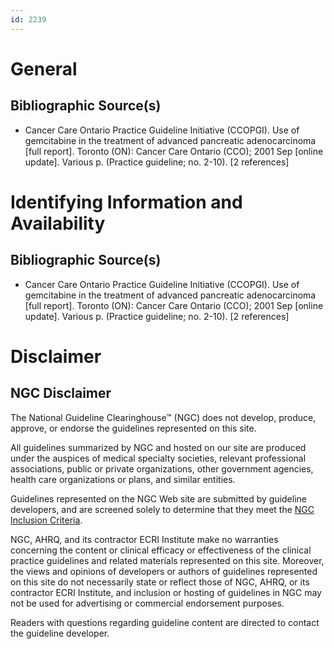 ```yaml
---
id: 2239
---
```


# General

## Bibliographic Source(s)

- Cancer Care Ontario Practice Guideline Initiative (CCOPGI). Use of gemcitabine in the treatment of advanced pancreatic adenocarcinoma [full report]. Toronto (ON): Cancer Care Ontario (CCO); 2001 Sep [online update]. Various p. (Practice guideline; no. 2-10). [2 references]

# Identifying Information and Availability

## Bibliographic Source(s)

- Cancer Care Ontario Practice Guideline Initiative (CCOPGI). Use of gemcitabine in the treatment of advanced pancreatic adenocarcinoma [full report]. Toronto (ON): Cancer Care Ontario (CCO); 2001 Sep [online update]. Various p. (Practice guideline; no. 2-10). [2 references]

# Disclaimer

## NGC Disclaimer

The National Guideline Clearinghouse™ (NGC) does not develop, produce, approve, or endorse the guidelines represented on this site.

All guidelines summarized by NGC and hosted on our site are produced under the auspices of medical specialty societies, relevant professional associations, public or private organizations, other government agencies, health care organizations or plans, and similar entities.

Guidelines represented on the NGC Web site are submitted by guideline developers, and are screened solely to determine that they meet the [NGC Inclusion Criteria](/help-and-about/summaries/inclusion-criteria).

NGC, AHRQ, and its contractor ECRI Institute make no warranties concerning the content or clinical efficacy or effectiveness of the clinical practice guidelines and related materials represented on this site. Moreover, the views and opinions of developers or authors of guidelines represented on this site do not necessarily state or reflect those of NGC, AHRQ, or its contractor ECRI Institute, and inclusion or hosting of guidelines in NGC may not be used for advertising or commercial endorsement purposes.

Readers with questions regarding guideline content are directed to contact the guideline developer.

